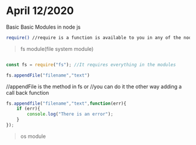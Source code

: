 # April 12/2020

Basic Basic Modules in node js

```sh
require() //require is a function is available to you in any of the nodejs file 
```
>fs module(file system module)

```javascript

const fs = require("fs"); //It requires everything in the modules
```


```javascript
fs.appendFile("filename","text")
```
//appendFile is the method in fs
or
//you can do it the other way adding a call back function

```javascript
fs.appendfile("filename","text",function(err){
    if (err){
        console.log("There is an error");
    }
});
```

> os module
>